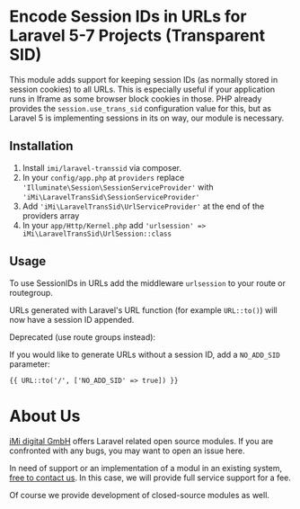 Encode Session IDs in URLs for Laravel 5-7 Projects (Transparent SID)
===================================================================

This module adds support for keeping session IDs (as normally stored in session cookies) to all URLs.
This is especially useful if your application runs in Iframe as some browser block cookies in those.
PHP already provides the `session.use_trans_sid` configuration value for this, but as Laravel 5 is implementing sessions in its on way, our module is necessary.

Installation
------------

1. Install `imi/laravel-transsid` via composer.
2. In your `config/app.php` at `providers` replace 
    `'Illuminate\Session\SessionServiceProvider'` with `'iMi\LaravelTransSid\SessionServiceProvider'` 
3. Add `'iMi\LaravelTransSid\UrlServiceProvider'` at the end of the providers array
4. In your `app/Http/Kernel.php` add `'urlsession' => iMi\LaravelTransSid\UrlSession::class`


Usage
-----

To use SessionIDs in URLs add the middleware `urlsession` to your route or routegroup.

URLs generated with Laravel's URL function (for example `URL::to()`) will now have a session ID appended. 

Deprecated (use route groups instead):

If you would like to generate URLs without a session ID, add a `NO_ADD_SID` parameter:

    {{ URL::to('/', ['NO_ADD_SID' => true]) }}


About Us
========

[iMi digital GmbH](http://www.imi.de/) offers Laravel related open source modules. If you are confronted with any bugs, you may want to open an issue here.

In need of support or an implementation of a modul in an existing system, [free to contact us](mailto:digital@iMi.de). In this case, we will provide full service support for a fee.

Of course we provide development of closed-source modules as well.
